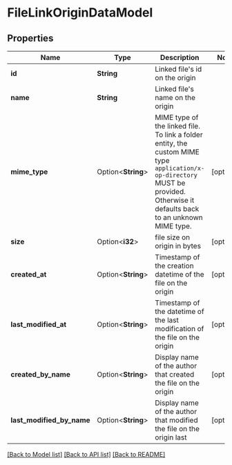 # FileLinkOriginDataModel

## Properties

Name | Type | Description | Notes
------------ | ------------- | ------------- | -------------
**id** | **String** | Linked file's id on the origin | 
**name** | **String** | Linked file's name on the origin | 
**mime_type** | Option<**String**> | MIME type of the linked file.  To link a folder entity, the custom MIME type `application/x-op-directory` MUST be provided. Otherwise it defaults back to an unknown MIME type. | [optional]
**size** | Option<**i32**> | file size on origin in bytes | [optional]
**created_at** | Option<**String**> | Timestamp of the creation datetime of the file on the origin | [optional]
**last_modified_at** | Option<**String**> | Timestamp of the datetime of the last modification of the file on the origin | [optional]
**created_by_name** | Option<**String**> | Display name of the author that created the file on the origin | [optional]
**last_modified_by_name** | Option<**String**> | Display name of the author that modified the file on the origin last | [optional]

[[Back to Model list]](../README.md#documentation-for-models) [[Back to API list]](../README.md#documentation-for-api-endpoints) [[Back to README]](../README.md)


